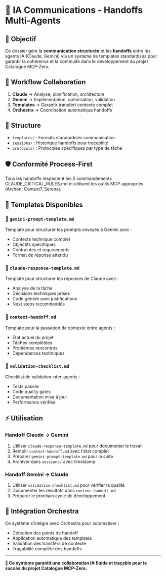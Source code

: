 # 🤖 IA Communications - Handoffs Multi-Agents

## 🎯 Objectif
Ce dossier gère la **communication structurée** et les **handoffs** entre les agents IA (Claude, Gemini) via un système de templates standardisés pour garantir la cohérence et la continuité dans le développement du projet Catalogue MCP-Zero.

## 🔄 Workflow Collaboration
1. **Claude** → Analyse, planification, architecture
2. **Gemini** → Implémentation, optimisation, validation  
3. **Templates** → Garantir transfert contexte complet
4. **Orchestra** → Coordination automatique handoffs

## 📁 Structure
- `templates/` : Formats standardisés communication
- `sessions/` : Historique handoffs pour traçabilité
- `protocols/` : Protocoles spécifiques par type de tâche

## 🛡️ Conformité Process-First
Tous les handoffs respectent les 5 commandements CLAUDE_CRITICAL_RULES.md et utilisent les outils MCP appropriés (Archon, Context7, Serena).

## 🎯 Templates Disponibles

### 📝 `gemini-prompt-template.md`
Template pour structurer les prompts envoyés à Gemini avec :
- Contexte technique complet
- Objectifs spécifiques
- Contraintes et requirements
- Format de réponse attendu

### 📝 `claude-response-template.md`  
Template pour structurer les réponses de Claude avec :
- Analyse de la tâche
- Décisions techniques prises
- Code généré avec justifications
- Next steps recommandés

### 📝 `context-handoff.md`
Template pour la passation de contexte entre agents :
- État actuel du projet
- Tâches complétées
- Problèmes rencontrés
- Dépendances techniques

### 📝 `validation-checklist.md`
Checklist de validation inter-agents :
- Tests passés
- Code quality gates
- Documentation mise à jour
- Performance vérifiée

## ⚡ Utilisation

### Handoff Claude → Gemini
1. Utiliser `claude-response-template.md` pour documenter le travail
2. Remplir `context-handoff.md` avec l'état complet
3. Préparer `gemini-prompt-template.md` pour la suite
4. Archiver dans `sessions/` avec timestamp

### Handoff Gemini → Claude
1. Utiliser `validation-checklist.md` pour vérifier la qualité
2. Documenter les résultats dans `context-handoff.md`
3. Préparer le prochain cycle de développement

## 🔗 Intégration Orchestra
Ce système s'intègre avec Orchestra pour automatiser :
- Détection des points de handoff
- Application automatique des templates
- Validation des transfers de contexte
- Traçabilité complète des handoffs

---

**🎯 Ce système garantit une collaboration IA fluide et traçable pour le succès du projet Catalogue MCP-Zero.**